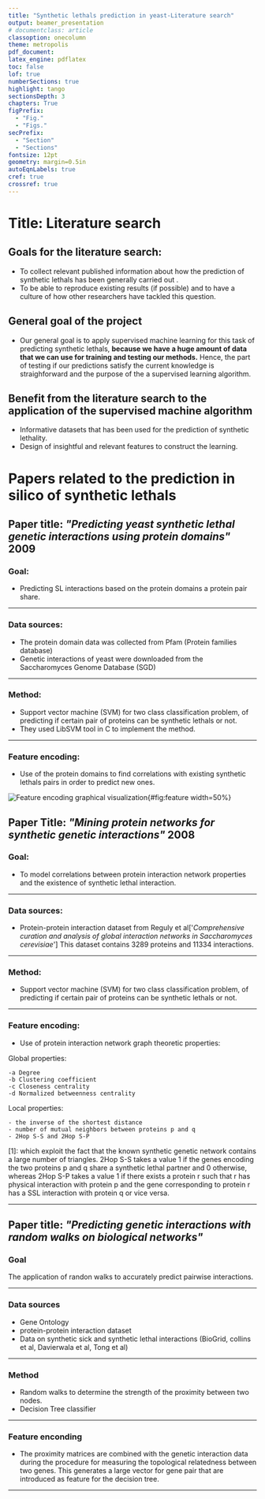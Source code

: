 ```yaml
---
title: "Synthetic lethals prediction in yeast-Literature search"
output: beamer_presentation
# documentclass: article
classoption: onecolumn
theme: metropolis
pdf_document:
latex_engine: pdflatex
toc: false
lof: true
numberSections: true
highlight: tango
sectionsDepth: 3
chapters: True
figPrefix:
  - "Fig."
  - "Figs."
secPrefix:
  - "Section"
  - "Sections"
fontsize: 12pt
geometry: margin=0.5in
autoEqnLabels: true
cref: true
crossref: true
---
```



# Title: Literature search


## Goals for the literature search: 
- To collect relevant published information about how the prediction of synthetic lethals has been generally carried out .
- To be able to reproduce existing results (if possible) and to have a culture of how other researchers have tackled this question.

## General goal of the project
- Our general goal is to apply supervised machine learning for this task of predicting synthetic lethals, **because we have a huge amount of data that we can use for training and testing our methods.** Hence, the part of testing if our predictions satisfy the current knowledge is straighforward and the purpose of the a supervised learning algorithm.

## Benefit from the literature search to the application of the supervised machine algorithm

- Informative datasets that has been used for the prediction of synthetic lethality.
- Design of insightful and relevant features to construct the learning. 


# Papers related to the prediction in silico of synthetic lethals 

## Paper title: *"Predicting yeast synthetic lethal genetic interactions using protein domains"* 2009

<!-- ### Citation:

```
Li, B., & Luo, F. (2009, November). 
Predicting yeast synthetic lethal genetic interactions using protein domains. 
In 2009 IEEE International Conference on Bioinformatics and Biomedicine.
``` -->

### Goal:
- Predicting SL interactions based on the protein domains a protein pair share.

---------------------------

### Data sources:
- The protein domain data was collected from Pfam (Protein families database)
- Genetic interactions of yeast were downloaded from the Saccharomyces Genome Database (SGD)

-----------------------

### Method:
 - Support vector machine (SVM) for two class classification problem, of predicting if certain pair of proteins can be synthetic lethals or not. 
 - They used LibSVM tool in C to implement the method. 

-------------------------

### Feature encoding: 
 - Use of the protein domains to find correlations with existing synthetic lethals pairs in order to predict new ones. 

 ![Feature encoding graphical visualization](../Images/feature-encoding-06042020-predicting-SL-from-protein-domains.jpg){#fig:feature width=50%}

<!-- ----------------------

### Instructions for reproducibility  

```
We chose the LibSVM tool provided by Chang et al. [19]. 
The C-Support Vector Classification in LibSVM 
is utilized in our application. We used the radial basis function kernel. 
The parameters (cost and gamma) were estimated by following the guide of 
LibSVM [20], which were selected based on the highest
  accuracy that the trained SVM classifier achieved.
``` -->


## Paper Title: *"Mining protein networks for synthetic genetic interactions"* 2008

<!-- ### Citation:

```
Paladugu, S. R., Zhao, S., Ray, A., & Raval, A. (2008). 
Mining protein networks for synthetic genetic interactions. Bmc Bioinformatics
``` -->


### Goal: 
- To model correlations between protein interaction network properties and the existence of synthetic lethal interaction. 

----------------------------

### Data sources:
- Protein-protein interaction dataset from Reguly et al['*Comprehensive curation and analysis of global interaction networks in Saccharomyces cerevisiae*'] This dataset contains 3289 proteins and 11334 interactions.

-----------------------------

### Method:
 - Support vector machine (SVM) for two class classification problem, of predicting if certain pair of proteins can be synthetic lethals or not. 
 
-------------------------------

### Feature encoding: 
 - Use of protein interaction network graph theoretic properties:

  Global properties: 

    -a Degree
    -b Clustering coefficient
    -c Closeness centrality
    -d Normalized betweenness centrality
  <!-- -e Eigenvector centrality
  -f Stress centrality
  -g Bridging centrality
  -h Information centrality
  -i Current-flow betweenness centrality -->


  Local properties:

    - the inverse of the shortest distance
    - number of mutual neighbors between proteins p and q
    - 2Hop S-S and 2Hop S-P
  
[1]: which exploit the fact that the known synthetic genetic  network contains a large number of triangles. 2Hop S-S takes a value 1 if the genes encoding the two proteins p and q share a synthetic lethal partner and 0 otherwise, whereas 2Hop S-P takes a value 1 if there exists a protein r such that r has physical interaction with protein p and the gene corresponding to protein r has a SSL interaction with protein q or vice versa.

---------------------------
<!-- 
### Instructions for reproducibility  

```
We computed properties (a)-(d) 
using the network analysis tool Pajek [32], (e) and (f)
using the SNA package for the R statistical computing platform
[33], (g) based on the formula given in [28], and (h)
and (i) using our implementation of the algorithm given
in [31].

``` -->

## Paper title: *"Predicting genetic interactions with random walks on biological networks"*

<!-- ### Citation

```
Chipman, K. C., & Singh, A. K. (2009). 
Predicting genetic interactions with random walks on biological networks.
 BMC bioinformatics, 10(1), 17.
``` -->

### Goal

The application of randon walks to accurately predict pairwise interactions. 

------------------------------

### Data sources

- Gene Ontology
- protein-protein interaction dataset
- Data on synthetic sick and synthetic lethal interactions (BioGrid, collins et al, Davierwala et al, Tong et al)

------------------------------

### Method

- Random walks to determine the strength of the proximity between two nodes. 
- Decision Tree classifier

----------------------------

### Feature enconding

- The proximity matrices are combined with the genetic interaction data during the procedure for measuring the topological relatedness between two genes. This generates a large vector for gene pair that are introduced as feature for the decision tree. 

--------------------------

<!-- ### Instructions for reproducibility 

```
We used version 3.5.7 of the Weka [19] machine learning
software to classify gene pairs as either interacting (SSL) or
non-interacting. Specifically, we used the J48 decision tree
implementation provided with the package. We applied a
5-fold, stratified cross-validation scheme whereby four
fifths of the instances are used for training and the other
one fifth of the data is held out for testing.
``` -->